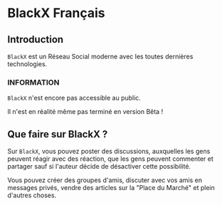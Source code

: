 # BlackX Français

## Introduction
`BlackX` est un Réseau Social moderne avec les toutes dernières technologies.

### INFORMATION
`BlackX` n'est encore pas accessible au public.

Il n'est en réalité même pas terminé en version Bêta !

## Que faire sur BlackX ?
Sur `BlackX`, vous pouvez poster des discussions, auxquelles les gens peuvent réagir avec des réaction, que les gens peuvent commenter et partager sauf si l'auteur décide de désactiver cette possibilité.

Vous pouvez créer des groupes d'amis, discuter avec vos amis en messages privés, vendre des articles sur la "Place du Marché" et plein d'autres choses.